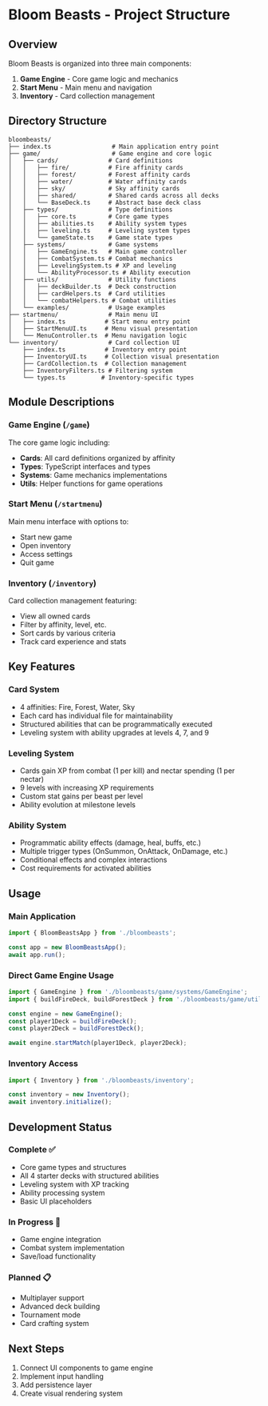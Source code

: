 # Bloom Beasts - Project Structure

## Overview
Bloom Beasts is organized into three main components:
1. **Game Engine** - Core game logic and mechanics
2. **Start Menu** - Main menu and navigation
3. **Inventory** - Card collection management

## Directory Structure

```
bloombeasts/
├── index.ts                 # Main application entry point
├── game/                    # Game engine and core logic
│   ├── cards/              # Card definitions
│   │   ├── fire/           # Fire affinity cards
│   │   ├── forest/         # Forest affinity cards
│   │   ├── water/          # Water affinity cards
│   │   ├── sky/            # Sky affinity cards
│   │   ├── shared/         # Shared cards across all decks
│   │   └── BaseDeck.ts     # Abstract base deck class
│   ├── types/              # Type definitions
│   │   ├── core.ts         # Core game types
│   │   ├── abilities.ts    # Ability system types
│   │   ├── leveling.ts     # Leveling system types
│   │   └── gameState.ts    # Game state types
│   ├── systems/            # Game systems
│   │   ├── GameEngine.ts   # Main game controller
│   │   ├── CombatSystem.ts # Combat mechanics
│   │   ├── LevelingSystem.ts # XP and leveling
│   │   └── AbilityProcessor.ts # Ability execution
│   ├── utils/              # Utility functions
│   │   ├── deckBuilder.ts  # Deck construction
│   │   ├── cardHelpers.ts  # Card utilities
│   │   └── combatHelpers.ts # Combat utilities
│   └── examples/           # Usage examples
├── startmenu/              # Main menu UI
│   ├── index.ts           # Start menu entry point
│   ├── StartMenuUI.ts     # Menu visual presentation
│   └── MenuController.ts  # Menu navigation logic
└── inventory/              # Card collection UI
    ├── index.ts           # Inventory entry point
    ├── InventoryUI.ts     # Collection visual presentation
    ├── CardCollection.ts  # Collection management
    ├── InventoryFilters.ts # Filtering system
    └── types.ts          # Inventory-specific types
```

## Module Descriptions

### Game Engine (`/game`)
The core game logic including:
- **Cards**: All card definitions organized by affinity
- **Types**: TypeScript interfaces and types
- **Systems**: Game mechanics implementations
- **Utils**: Helper functions for game operations

### Start Menu (`/startmenu`)
Main menu interface with options to:
- Start new game
- Open inventory
- Access settings
- Quit game

### Inventory (`/inventory`)
Card collection management featuring:
- View all owned cards
- Filter by affinity, level, etc.
- Sort cards by various criteria
- Track card experience and stats

## Key Features

### Card System
- 4 affinities: Fire, Forest, Water, Sky
- Each card has individual file for maintainability
- Structured abilities that can be programmatically executed
- Leveling system with ability upgrades at levels 4, 7, and 9

### Leveling System
- Cards gain XP from combat (1 per kill) and nectar spending (1 per nectar)
- 9 levels with increasing XP requirements
- Custom stat gains per beast per level
- Ability evolution at milestone levels

### Ability System
- Programmatic ability effects (damage, heal, buffs, etc.)
- Multiple trigger types (OnSummon, OnAttack, OnDamage, etc.)
- Conditional effects and complex interactions
- Cost requirements for activated abilities

## Usage

### Main Application
```typescript
import { BloomBeastsApp } from './bloombeasts';

const app = new BloomBeastsApp();
await app.run();
```

### Direct Game Engine Usage
```typescript
import { GameEngine } from './bloombeasts/game/systems/GameEngine';
import { buildFireDeck, buildForestDeck } from './bloombeasts/game/utils/deckBuilder';

const engine = new GameEngine();
const player1Deck = buildFireDeck();
const player2Deck = buildForestDeck();

await engine.startMatch(player1Deck, player2Deck);
```

### Inventory Access
```typescript
import { Inventory } from './bloombeasts/inventory';

const inventory = new Inventory();
await inventory.initialize();
```

## Development Status

### Complete ✅
- Core game types and structures
- All 4 starter decks with structured abilities
- Leveling system with XP tracking
- Ability processing system
- Basic UI placeholders

### In Progress 🚧
- Game engine integration
- Combat system implementation
- Save/load functionality

### Planned 📋
- Multiplayer support
- Advanced deck building
- Tournament mode
- Card crafting system

## Next Steps
1. Connect UI components to game engine
2. Implement input handling
3. Add persistence layer
4. Create visual rendering system